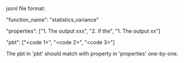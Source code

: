 jsonl file format:

"function_name": "statistics_variance"

"properties": ["1. The output xxx", "2. If the", "1. The output xx"]

"pbt": ["<code 1>", "<code 2>", "<code 3>"]


The pbt in 'pbt' should match with property in 'properties' one-by-one.
